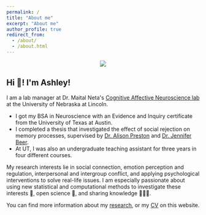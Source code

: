 ```yaml
---
permalink: /
title: "About me"
excerpt: "About me"
author_profile: true
redirect_from: 
  - /about/
  - /about.html
---
```

<p align="center">
  <img src="https://media.giphy.com/media/TFBXVGLkW2FyLD2Ig4/giphy.gif">
</p>

## Hi 👋! I'm Ashley! 

I am a lab manager at Dr. Maital Neta's [Cognitive Affective Neuroscience lab](https://psychology.unl.edu/can-lab/) at the University of Nebraska at Lincoln. 
* I got my BSA in Neuroscience with an Evidence and Inquiry certificate from the University of Texas at Austin.
* I completed a thesis that investigated the effect of social rejection on memory processes, supervised by [Dr. Alison Preston](https://clm.utexas.edu/preston/) and [Dr. Jennifer Beer](https://sites.google.com/site/utselfregulationlab/welcome-to-dr-jennifer-beers-self-regulation-lab-at-the-university-of-texas-at-austin).
* At UT, I was also an undergraduate teaching assistant for three years in four different courses. 

My research interests lie in social connection, emotion perception and regulation, interpersonal and intergroup conflict, and applying psychological interventions to solve real-life issues. I am especially passionate about using new statistical and computational methods to investigate these interests 🤖, open science 🥼, and sharing knowledge 👩🏼‍🏫.

You can find more information about my [research](research.md), or my [CV](http://ashleyhumphries.github.io/files/Humphries_CV_2024.pdf) on this website. 
